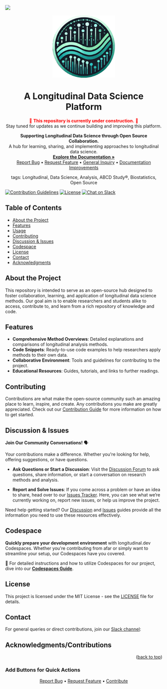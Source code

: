 




<a name="readme-top"></a>

[![](https://github.com/codespaces/badge.svg)](https://codespaces.new/beginDevSci/longitudinal-dev?quickstart=1)

<p align="center">
  <a href="https://github.com/beginDevSci/longitudinal-dev">
    <img src="/public/logo.svg" alt="Logo" width="200" height="200"/>
  </a>
</p>

<h1 align="center">A Longitudinal Data Science Platform</h1>

<p align="center">
  <span style="color:red;">🚧 <b>This repository is currently under construction.</b> 🚧</span><br>
  Stay tuned for updates as we continue building and improving this platform.
</p>

<p align="center">
  <strong>Supporting Longitudinal Data Science through Open Source Collaboration.</strong>
  <br />
  A hub for learning, sharing, and implementing approaches to longitudinal data science.
  <br />
  <a href="https://github.com/beginDevSci/longitudinal-dev"><strong>Explore the Documentation »</strong></a>
  <br />
  <!-- Link to report a bug using the bug-report.yml issue template -->
  <a href="https://github.com/beginDevSci/longitudinal-dev/issues/new?template=bug-report.yml">Report Bug</a> •
  <!-- Link to request a feature using the feature-request.yml issue template -->
  <a href="https://github.com/beginDevSci/longitudinal-dev/issues/new?template=feature-request.yml">Request Feature</a> •
  <!-- Link to a general inquiry using the general-inquiry.yml issue template -->
  <a href="https://github.com/beginDevSci/longitudinal-dev/issues/new?template=general-inquiry.yml">General Inquiry</a> •
  <!-- Link to request documentation improvements using the documentation-improvements.yml issue template -->
  <a href="https://github.com/beginDevSci/longitudinal-dev/issues/new?template=documentation-improvements.yml">Documentation Improvements</a>
</p>

<p align="center">
tags: Longitudinal, Data Science, Analysis, ABCD Study®, Biostatistics, Open Source
</p>

[![Contribution Guidelines](https://img.shields.io/badge/contributions-welcome-brightgreen.svg)](https://github.com/beginDevSci/longitudinal-dev/blob/main/.github/CONTRIBUTING.md)
[![License](https://img.shields.io/badge/license-MIT-blue.svg)](https://github.com/beginDevSci/longitudinal-dev/blob/main/LICENSE)
[![Chat on Slack](https://img.shields.io/badge/chat-on%20slack-yellow.svg)](https://join.slack.com/t/longitudinaldev/shared_invite/zt-2tha5rrhy-mQ~~YgGXEvYIkyaHP_UizQ)

## Table of Contents
- [About the Project](#about-the-project)
- [Features](#features)
- [Usage](#usage)
- [Contributing](#contributing)
- [Discussion & Issues](#discussion--issues)
- [Codespace](#codespace)
- [License](#license)
- [Contact](#contact)
- [Acknowledgments](#acknowledgments)

## About the Project

This repository is intended to serve as an open-source hub designed to foster collaboration, learning, and application of longitudinal data science methods. Our goal aim is to enable researchers and students alike to access, contribute to, and learn from a rich repository of knowledge and code.

## Features

- **Comprehensive Method Overviews**: Detailed explanations and comparisons of longitudinal analysis methods.
- **Code Snippets**: Ready-to-use code examples to help researchers apply methods to their own data.
- **Collaborative Environment**: Tools and guidelines for contributing to the project.
- **Educational Resources**: Guides, tutorials, and links to further readings.

## Contributing
Contributions are what make the open-source community such an amazing place to learn, inspire, and create. Any contributions you make are greatly appreciated. Check out our [Contribution Guide](.github/Contributing.md) for more information on how to get started.

## Discussion & Issues

**Join Our Community Conversations!** 🗣️

Your contributions make a difference. Whether you're looking for help, offering suggestions, or have questions.

- **Ask Questions or Start a Discussion**: Visit the [Discussion Forum](.github/Discussions.md) to ask questions, share information, or start a conversation on research methods and analysis.

- **Report and Solve Issues**: If you come across a problem or have an idea to share, head over to our [Issues Tracker](.github/ISSUES.md). Here, you can see what we’re currently working on, report new issues, or help us improve the project.

Need help getting started? Our [Discussion](.github/Discussions.md) and [Issues](.github/ISSUES.md) guides provide all the information you need to use these resources effectively.

## Codespace

**Quickly prepare your development environment** with longitudinal.dev Codespaces. Whether you're contributing from afar or simply want to streamline your setup, our Codespaces have you covered. 

📘 For detailed instructions and how to utilize Codespaces for our project, dive into our [**Codespaces Guide**](.github/Codespaces.md).

## License
This project is licensed under the MIT License - see the [LICENSE](https://github.com/beginDevSci/longitudinal-dev/blob/main/LICENSE) file for details.

## Contact
For general queries or direct contributions, join our [Slack channel](https://github.com/beginDevSci/longitudinal-dev):

## Acknowledgments/Contributions


<p align="right">(<a href="#readme-top">back to top</a>)</p>


### Add Buttons for Quick Actions
<p align="center">
  <a href=".github/issues/new?assignees=&labels=bug&template=bug_report.md">Report Bug</a> •
  <a href=".github/issues/new?assignees=&labels=enhancement&template=feature_request.md">Request Feature</a> •
  <a href=".github/Contributing.md">Contribute</a>
</p>


